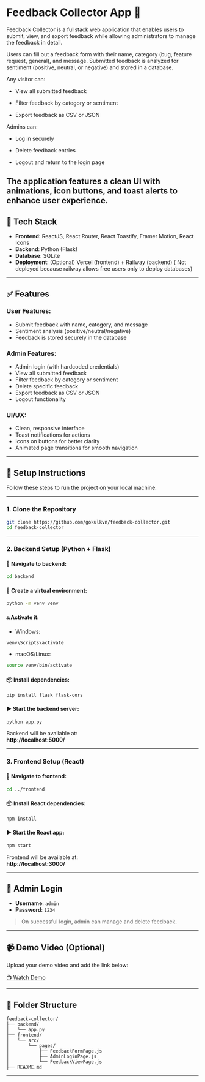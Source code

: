# Feedback Collector App 🎯

Feedback Collector is a fullstack web application that enables users to submit, view, and export feedback while allowing administrators to manage the feedback in detail.

Users can fill out a feedback form with their name, category (bug, feature request, general), and message. Submitted feedback is analyzed for sentiment (positive, neutral, or negative) and stored in a database.

Any visitor can:

- View all submitted feedback

- Filter feedback by category or sentiment

- Export feedback as CSV or JSON

Admins can:

- Log in securely

- Delete feedback entries

- Logout and return to the login page

The application features a clean UI with animations, icon buttons, and toast alerts to enhance user experience.
---

## 🚀 Tech Stack

- **Frontend**: ReactJS, React Router, React Toastify, Framer Motion, React Icons
- **Backend**: Python (Flask)
- **Database**: SQLite
- **Deployment**: (Optional) Vercel (frontend) + Railway (backend) ( Not deployed because railway allows free users only to deploy databases)

---

## ✅ Features

### User Features:
- Submit feedback with name, category, and message
- Sentiment analysis (positive/neutral/negative)
- Feedback is stored securely in the database

### Admin Features:
- Admin login (with hardcoded credentials)
- View all submitted feedback
- Filter feedback by category or sentiment
- Delete specific feedback
- Export feedback as CSV or JSON
- Logout functionality

### UI/UX:
- Clean, responsive interface
- Toast notifications for actions
- Icons on buttons for better clarity
- Animated page transitions for smooth navigation

---

## 🔧 Setup Instructions

Follow these steps to run the project on your local machine:

---

### 1. Clone the Repository

```bash
git clone https://github.com/gokulkvn/feedback-collector.git
cd feedback-collector
```

---

### 2. Backend Setup (Python + Flask)

#### 📁 Navigate to backend:

```bash
cd backend
```

#### 🐍 Create a virtual environment:

```bash
python -m venv venv
```

#### 🔛 Activate it:

- Windows:
```bash
venv\Scripts\activate
```

- macOS/Linux:
```bash
source venv/bin/activate
```

#### 📦 Install dependencies:

```bash
pip install flask flask-cors
```

#### ▶️ Start the backend server:

```bash
python app.py
```

Backend will be available at:  
**http://localhost:5000/**

---

### 3. Frontend Setup (React)

#### 📁 Navigate to frontend:

```bash
cd ../frontend
```

#### 📦 Install React dependencies:

```bash
npm install
```

#### ▶️ Start the React app:

```bash
npm start
```

Frontend will be available at:  
**http://localhost:3000/**

---

## 🔐 Admin Login

- **Username**: `admin`  
- **Password**: `1234`  

> On successful login, admin can manage and delete feedback.

---

## 📹 Demo Video (Optional)

Upload your demo video and add the link below:

[📺 Watch Demo](https://your-demo-link.com)

---

## 📁 Folder Structure

```
feedback-collector/
├── backend/
│   └── app.py
├── frontend/
│   └── src/
│       └── pages/
│           ├── FeedbackFormPage.js
│           ├── AdminLoginPage.js
│           └── FeedbackViewPage.js
├── README.md
```

---

